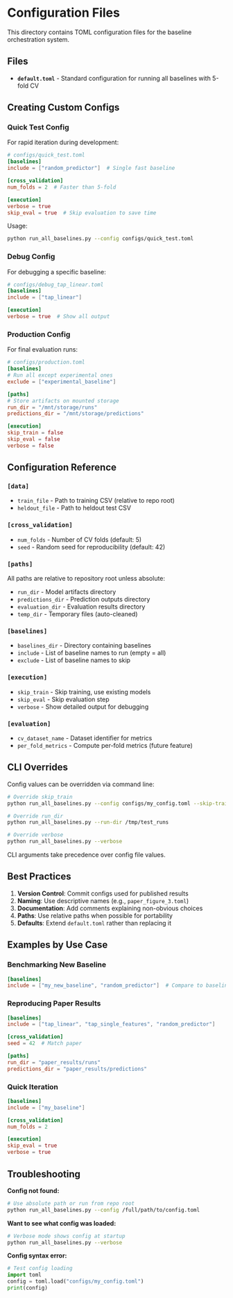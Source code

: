 # Configuration Files

This directory contains TOML configuration files for the baseline orchestration system.

## Files

- **`default.toml`** - Standard configuration for running all baselines with 5-fold CV

## Creating Custom Configs

### Quick Test Config

For rapid iteration during development:

```toml
# configs/quick_test.toml
[baselines]
include = ["random_predictor"]  # Single fast baseline

[cross_validation]
num_folds = 2  # Faster than 5-fold

[execution]
verbose = true
skip_eval = true  # Skip evaluation to save time
```

Usage:
```bash
python run_all_baselines.py --config configs/quick_test.toml
```

### Debug Config

For debugging a specific baseline:

```toml
# configs/debug_tap_linear.toml
[baselines]
include = ["tap_linear"]

[execution]
verbose = true  # Show all output
```

### Production Config

For final evaluation runs:

```toml
# configs/production.toml
[baselines]
# Run all except experimental ones
exclude = ["experimental_baseline"]

[paths]
# Store artifacts on mounted storage
run_dir = "/mnt/storage/runs"
predictions_dir = "/mnt/storage/predictions"

[execution]
skip_train = false
skip_eval = false
verbose = false
```

## Configuration Reference

### `[data]`
- `train_file` - Path to training CSV (relative to repo root)
- `heldout_file` - Path to heldout test CSV

### `[cross_validation]`
- `num_folds` - Number of CV folds (default: 5)
- `seed` - Random seed for reproducibility (default: 42)

### `[paths]`
All paths are relative to repository root unless absolute:
- `run_dir` - Model artifacts directory
- `predictions_dir` - Prediction outputs directory
- `evaluation_dir` - Evaluation results directory
- `temp_dir` - Temporary files (auto-cleaned)

### `[baselines]`
- `baselines_dir` - Directory containing baselines
- `include` - List of baseline names to run (empty = all)
- `exclude` - List of baseline names to skip

### `[execution]`
- `skip_train` - Skip training, use existing models
- `skip_eval` - Skip evaluation step
- `verbose` - Show detailed output for debugging

### `[evaluation]`
- `cv_dataset_name` - Dataset identifier for metrics
- `per_fold_metrics` - Compute per-fold metrics (future feature)

## CLI Overrides

Config values can be overridden via command line:

```bash
# Override skip_train
python run_all_baselines.py --config configs/my_config.toml --skip-train

# Override run_dir
python run_all_baselines.py --run-dir /tmp/test_runs

# Override verbose
python run_all_baselines.py --verbose
```

CLI arguments take precedence over config file values.

## Best Practices

1. **Version Control**: Commit configs used for published results
2. **Naming**: Use descriptive names (e.g., `paper_figure_3.toml`)
3. **Documentation**: Add comments explaining non-obvious choices
4. **Paths**: Use relative paths when possible for portability
5. **Defaults**: Extend `default.toml` rather than replacing it

## Examples by Use Case

### Benchmarking New Baseline
```toml
[baselines]
include = ["my_new_baseline", "random_predictor"]  # Compare to baseline
```

### Reproducing Paper Results
```toml
[baselines]
include = ["tap_linear", "tap_single_features", "random_predictor"]

[cross_validation]
seed = 42  # Match paper

[paths]
run_dir = "paper_results/runs"
predictions_dir = "paper_results/predictions"
```

### Quick Iteration
```toml
[baselines]
include = ["my_baseline"]

[cross_validation]
num_folds = 2

[execution]
skip_eval = true
verbose = true
```

## Troubleshooting

**Config not found:**
```bash
# Use absolute path or run from repo root
python run_all_baselines.py --config /full/path/to/config.toml
```

**Want to see what config was loaded:**
```bash
# Verbose mode shows config at startup
python run_all_baselines.py --verbose
```

**Config syntax error:**
```python
# Test config loading
import toml
config = toml.load("configs/my_config.toml")
print(config)
```

